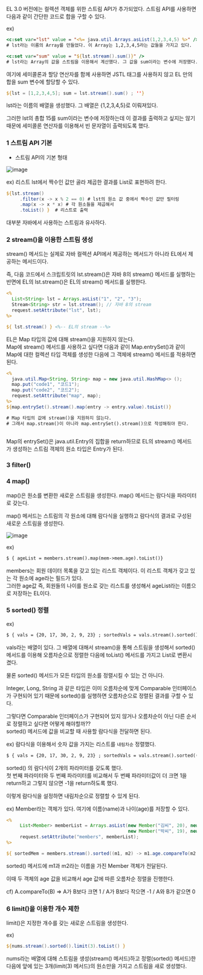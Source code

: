 EL 3.0 버전에는 컬렉션 객체를 위한 스트림 API가 추가되었다. 스트림 API를 사용하면 다음과 같이 간단한 코드로 합을 구할 수 있다.

ex) 
``` jsp
<c:set var="lst" value = "<%= java.util.Arrays.asList(1,2,3,4,5) %>" />
# lst라는 이름의 Array를 만들었다. 이 Array는 1,2,3,4,5라는 값들을 가지고 있다.

<c:set var="sum" value = "${lst.stream().sum()}" />
# lst라는 Array의 값을 스트림을 이용해서 계산했다. 그 값을 sum이라는 변수에 저장했다.
```

여기에 세미콜론과 할당 연산자를 함께 사용하면 JSTL 태그를 사용하지 않고 EL 만의 합을 sum 변수에 할당할 수 있다.

``` jsp
${lst = [1,2,3,4,5]; sum = lst.stream().sum() ; ''}
```
lst라는 이름의 배열을 생성했다. 그 배열은 {1,2,3,4,5}로 이뤄져있다.

그러한 lst의 총합 15를 sum이라는 변수에 저장하는데 이 결과를 출력하고 싶지는 않기 때문에 세미콜론 연산자를 이용해서 빈 문자열이 출력되도록 했다.

### 1 스트림 API 기본
- 스트림 API의 기본 형태 

![image](https://user-images.githubusercontent.com/64796257/149303325-26136517-a31c-46b0-8a2d-594a23233c53.png)

ex) 리스트 lst에서 짝수인 값만 골라 제곱한 결과를 List로 표현하려 한다.
``` jsp
${lst.stream()
     .filter(x -> x % 2 == 0) # lst의 원소 값 중에서 짝수인 값만 필터링
     .map(x -> x * x) # 각 원소들을 제곱해서
     .toList() }  # 리스트로 출력
```

대부분 자바에서 사용하는 스트림과 유사하다. 

### 2 stream()을 이용한 스트림 생성

stream() 메서드는 실제로 자바 컬렉션 API에서 제공하는 메서드가 아니라 EL에서 제공하는 메서드이다. 

즉, 다음 코드에서 스크립트릿의 lst.stream()은 자바 8의 stream() 메서드를 실행하는 반면에 EL의 lst.stream()은 EL의 stream() 메서드를 실행한다.

``` jsp
<%
  List<String> lst = Arrays.asList("1", "2", "3"); 
  Stream<String> str = lst.stream(); // 자바 8의 stream
  request.setAttribute("lst", lst); 
%>

${ lst.stream() } <%-- EL의 stream --%>
```

EL은 Map 타입의 값에 대해 stream()을 지원하지 않는다.  
Map에 stream() 메서드를 사용하고 싶다면 다음과 같이 Map.entrySet()과 같이 Map에 대한 컬렉션 타입 객체를 생성한 다음에 그 객체에 stream() 메서드를 적용하면 된다.

``` jsp
<% 
  java.util.Map<String, String> map = new java.util.HashMap<> (); 
  map.put("code1", "코드1");
  map.put("code2", "코드2");
  request.setAttribute("map", map);
%>
${map.entrySet().stream().map(entry -> entry.value).toList()}

# Map 타입의 값에 stream()을 지원하지 않는다. 
# 그래서 map.stream()이 아니라 map.entrySet().stream()으로 작성해줘야 한다.
  
```

Map의 entrySet()은 java.util.Entry의 집합을 return하므로 EL의 stream() 메서드가 생성하는 스트림 객체의 원소 타입은 Entry가 된다.

### 3 filter()

### 4 map()

map()은 원소를 변환한 새로운 스트림을 생성한다. map() 메서드는 람다식을 파라미터로 갖는다.

map() 메서드는 스트림의 각 원소에 대해 람다식을 실행하고 람다식의 결과로 구성된 새로운 스트림을 생성한다.

![image](https://user-images.githubusercontent.com/64796257/149306930-2ec04c97-5e2a-477b-8679-f5298ce62de3.png)

ex) 
``` jsp
$ { ageList = members.stream().map(mem->mem.age).toList()}
```

members는 회원 데이터 목록을 갖고 있는 리스트 객체이다. 이 리스트 객체가 갖고 있는 각 원소에 age라는 필드가 있다.  
그러한 age값 즉, 회원들의 나이를 원소로 갖는 리스트를 생성해서 ageList라는 이름으로 저장하는 EL이다.

### 5 sorted() 정렬 

ex) 
``` jsp
$ { vals = {20, 17, 30, 2, 9, 23} ; sortedVals = vals.stream().sorted().toList() } 
```

vals라는 배열이 있다. 그 배열에 대해서 stream()을 통해 스트림을 생성해서 sorted() 메서드를 이용해 오름차순으로 정렬한 다음에 toList() 메서드를 가지고 List로 변환시켰다.

물론 sorted() 메서드가 모든 타입의 원소를 정렬시킬 수 있는 건 아니다.

Integer, Long, String 과 같은 타입은 이미 오름차순에 맞게 Comparable 인터페이스가 구현되어 있기 때문에 sorted()를 실행하면 오름차순으로 정렬된 결과를 구할 수 있다.

그렇다면 Comparable 인터페이스가 구현되어 있지 않거나 오름차순이 아닌 다른 순서로 정렬하고 싶다면 어떻게 해야할까??  
sorted() 메서드에 값을 비교할 때 사용할 람다식을 전달하면 된다. 

ex) 람다식을 이용해서 숫자 값을 가지는 리스트를 `내림차순` 정렬했다.
``` jsp
$ { vals = {20, 17, 30, 2, 9, 23} ; sortedVals = vals.stream().sorted((x1,x2) -> x1 < x2 ? 1 : -1 ).toList() } 
```
sorted() 의 람다식이 2개의 파라미터를 갖도록 했다.  
첫 번째 파라미터와 두 번째 파라미터를 비교해서 두 번째 파라미터값이 더 크면 1을 return하고 그렇지 않으면 -1을 return하도록 했다.  

이렇게 람다식을 설정하면 내림차순으로 정렬할 수 있게 된다.  

ex) Member라는 객체가 있다. 여기에 이름(name)과 나이(age)를 저장할 수 있다.

``` jsp 
<%
     List<Member> memberList = Arrays.asList(new Member("김씨", 20), new Member("이씨", 54), 
                                             new Member("박씨", 19), new Member("정씨", 20));
     request.setAttribute("members", memberList);
%>

${ sortedMem = members.stream().sorted((m1, m2) -> m1.age.compareTo(m2.age)).toList(); '' }
```
sorted() 메서드에 m1과 m2라는 이름을 가진 Member 객체가 전달된다. 

이때 두 객체의 age 값을 비교해서 age 값에 따른 오름차순 정렬을 진행한다.

cf) A.compareTo(B) ⇒ A가 B보다 크면 1 / A가 B보다 작으면 -1 / A와 B가 같으면 0

### 6 limit()을 이용한 개수 제한

limit()은 지정한 개수를 갖는 새로운 스트림을 생성한다. 

ex) 
``` jsp
${nums.stream().sorted().limit(3).toList() } 
```
nums라는 배열에 대해 스트림을 생성(stream() 메서드)하고 정렬(sorted() 메서드)한 다음에 앞에 있는 3개(limit(3) 메서드)의 원소만을 가지고 스트림을 새로 생성했다.











